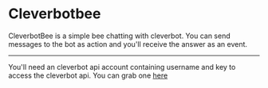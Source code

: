 # Cleverbotbee

CleverbotBee is a simple bee chatting with cleverbot.
You can send messages to the bot as action and you'll receive the answer as an
event.

---

You'll need an cleverbot api account containing username and key to access the
cleverbot api. You can grab one [here](https://cleverbot.io/keys)

